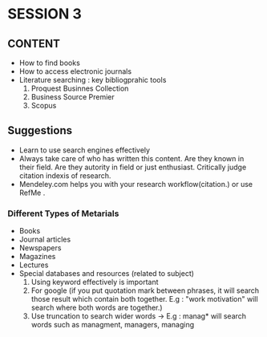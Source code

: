 # SESSION 3

## CONTENT
- How to find books
- How to access electronic journals
- Literature searching : key bibliogprahic tools
    1. Proquest Businnes Collection
    2. Business Source Premier
    3. Scopus

## Suggestions
- Learn to use search engines effectively
- Always take care of who has written this content. Are they known in their field. Are they autority in field or just enthusiast. Critically judge citation indexis of research.
- Mendeley.com helps you with your research workflow(citation.) or use RefMe .


### Different Types of Metarials
- Books
- Journal articles
- Newspapers
- Magazines
- Lectures
- Special databases and resources (related to subject)
    1. Using keyword effectively is important
    2. For google (if you put quotation mark between phrases, it will search those result which contain both together.
     E.g : "work motivation" will search where both words are together.) 
    3. Use truncation to search wider words -> E.g : manag* will search words such as managment, managers, managing

